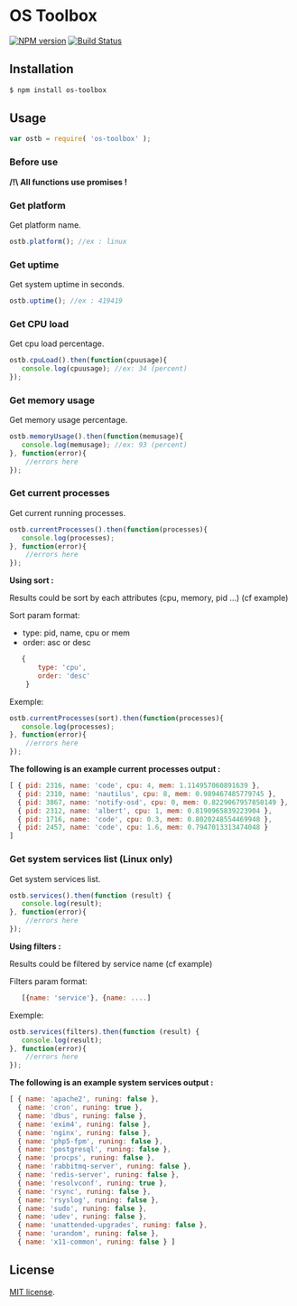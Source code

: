 OS Toolbox
==========
[![NPM version][npm-image]][npm-url]
[![Build Status](https://travis-ci.org/Ziggornif/os-toolbox.svg?branch=master)](https://travis-ci.org/Ziggornif/os-toolbox)

## Installation
``` bash
$ npm install os-toolbox
```

## Usage

``` javascript
var ostb = require( 'os-toolbox' );
```

### Before use 
**/!\ All functions use promises !**

### Get platform
Get platform name.
``` javascript
ostb.platform(); //ex : linux
```

### Get uptime
Get system uptime in seconds.
``` javascript
ostb.uptime(); //ex : 419419
```

### Get CPU load
Get cpu load percentage.
``` javascript
ostb.cpuLoad().then(function(cpuusage){
   console.log(cpuusage); //ex: 34 (percent)
});
```

### Get memory usage
Get memory usage percentage.
``` javascript
ostb.memoryUsage().then(function(memusage){
   console.log(memusage); //ex: 93 (percent)
}, function(error){
    //errors here
});
```

### Get current processes
Get current running processes.
``` javascript
ostb.currentProcesses().then(function(processes){
   console.log(processes);
}, function(error){
    //errors here
});
```

**Using sort :**

Results could be sort by each attributes (cpu, memory, pid ...) (cf example)

Sort param format:
* type: pid, name, cpu or mem
* order: asc or desc

``` javascript
   { 
       type: 'cpu', 
       order: 'desc'
    }
```

Exemple:
``` javascript
ostb.currentProcesses(sort).then(function(processes){
   console.log(processes);
}, function(error){
    //errors here
});
```

**The following is an example current processes output :**

``` javascript
[ { pid: 2316, name: 'code', cpu: 4, mem: 1.114957060891639 },
  { pid: 2310, name: 'nautilus', cpu: 8, mem: 0.989467485779745 },
  { pid: 3867, name: 'notify-osd', cpu: 0, mem: 0.8229067957850149 },
  { pid: 2312, name: 'albert', cpu: 1, mem: 0.8190965839223904 },
  { pid: 1716, name: 'code', cpu: 0.3, mem: 0.8020248554469948 },
  { pid: 2457, name: 'code', cpu: 1.6, mem: 0.7947013313474048 }
]
```

### Get system services list (Linux only)
Get system services list.
``` javascript
ostb.services().then(function (result) {
   console.log(result);
}, function(error){
    //errors here
});
```

**Using filters :**

Results could be filtered by service name (cf example)

Filters param format:
``` javascript
   [{name: 'service'}, {name: ....]
```

Exemple:
``` javascript
ostb.services(filters).then(function (result) {
   console.log(result);
}, function(error){
    //errors here
});
```

**The following is an example system services output :**
``` javascript
[ { name: 'apache2', runing: false },
  { name: 'cron', runing: true },
  { name: 'dbus', runing: false },
  { name: 'exim4', runing: false },
  { name: 'nginx', runing: false },
  { name: 'php5-fpm', runing: false },
  { name: 'postgresql', runing: false },
  { name: 'procps', runing: false },
  { name: 'rabbitmq-server', runing: false },
  { name: 'redis-server', runing: false },
  { name: 'resolvconf', runing: true },
  { name: 'rsync', runing: false },
  { name: 'rsyslog', runing: false },
  { name: 'sudo', runing: false },
  { name: 'udev', runing: false },
  { name: 'unattended-upgrades', runing: false },
  { name: 'urandom', runing: false },
  { name: 'x11-common', runing: false } ]
```

## License

[MIT license](http://opensource.org/licenses/MIT). 

[npm-image]: https://img.shields.io/npm/v/os-toolbox.svg
[npm-url]: https://www.npmjs.com/package/os-toolbox
